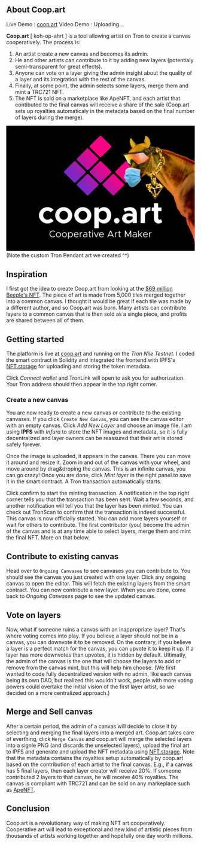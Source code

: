 ## About Coop.art

Live Demo : [coop.art](https://coop.art)
Video Demo : Uploading...

**Coop.art** [ koh-op-ahrt ] is a tool allowing artist on Tron to create a canvas cooperatively. The process is:

1. An artist create a new canvas and becomes its admin.
2. He and other artists can contribute to it by adding new layers (potentialy semi-transparent for great effects).
3. Anyone can vote on a layer giving the admin insight about the quality of a layer and its integration with the rest of the canvas.
4. Finally, at some point, the admin selects some layers, merge them and mint a TRC721 NFT.
5. The NFT is sold on a marketplace like ApeNFT, and each artist that contibuted to the final canvas will receive a share of the sale (Coop.art sets up royalties automaticaly in the metadata based on the final number of layers during the merge).

![](./src/frontend/public/ogimage.png)
(Note the custom Tron Pendant art we created ^^)

## Inspiration

I first got the idea to create Coop.art from looking at the [$69 million Beeple's NFT](https://www.theverge.com/2021/3/11/22325054/beeple-christies-nft-sale-cost-everydays-69-million). The piece of art is made from 5,000 tiles merged together into a common canvas. I thought it would be great if each tile was made by a different author, and so Coop.art was born. Many artists can contribute layers to a common canvas that is then sold as a single piece, and profits are shared between all of them.

## Getting started

The platform is live at [coop.art](https://coop.art) and running on the _Tron Nile Testnet_. I coded the smart contract in Solidity and integrated the frontend with IPFS's [NFT.storage](https://nft.storage/) for uploading and storing the token metadata.

Click _Connect wallet_ and TronLink will open to ask you for authorization. Your Tron address should then appear in the top right corner.

### Create a new canvas

You are now ready to create a new canvas or contribute to the existing canvases. If you click `Create New Canvas`, you can see the canvas editor with an empty canvas. Click _Add New Layer_ and choose an image file. I am using **IPFS** with _Infura_ to store the NFT images and metadata, so it is fully decentralized and layer owners can be reassured that their art is stored safely forever.

Once the image is uploaded, it appears in the canvas. There you can move it around and resize it. Zoom in and out of the canvas with your wheel, and move around by drag&droping the canvas. This is an infinite canvas, you can go crazy! Once you are done, click _Mint layer_ in the right panel to save it in the smart contract. A Tron transaction automatically starts.

Click confirm to start the minting transaction. A notification in the top right corner tells you that the transaction has been sent. Wait a few seconds, and another notification will tell you that the layer has been minted. You can check out TronScan to confirm that the transaction is indeed successful. This canvas is now officially started. You can add more layers yourself or wait for others to contribute. The first contributor (you) become the admin of the canvas and is at any time able to select layers, merge them and mint the final NFT. More on that below.

## Contribute to existing canvas

Head over to `Ongoing Canvases` to see canvases you can contribute to. You should see the canvas you just created with one layer. Click any ongoing canvas to open the editor. This will fetch the existing layers from the smart contract. You can now contribute a new layer. When you are done, come back to _Ongoing Canvases_ page to see the updated canvas.

## Vote on layers

Now, what if someone ruins a canvas with an inappropriate layer? That's where voting comes into play. If you believe a layer should not be in a canvas, you can downvote it to be removed. On the contrary, if you believe a layer is a perfect match for the canvas, you can upvote it to keep it up. If a layer has more downvotes than upvotes, it is hidden by default. Ultimatly, the admin of the canvas is the one that will choose the layers to add or remove from the canvas mint, but this will help him choose. (We first wanted to code fully decentralized version with no admin, like each canvas being its own DAO, but realized this wouldn't work, people with more voting powers could overtake the initial vision of the first layer artist, so we decided on a more centralized approach.)

## Merge and Sell canvas

After a certain period, the admin of a canvas will decide to close it by selecting and merging the final layers into a merged art. Coop.art takes care of everthing, click `Merge Canvas` and coop.art will merge the selected layers into a signle PNG (and discards the unselected layers), upload the final art to IPFS and generate and upload the NFT metadata using [NFT.storage](https://nft.storage/). Note that the metadata contains the royalties setup automatically by coop.art based on the contribution of each artist to the final canvas. E.g., if a canvas has 5 final layers, then each layer creator will receive 20%. If someone contributed 2 layers to that canvas, he will receive 40% royalties. The canvas is compliant with TRC721 and can be sold on any markeplace such as [ApeNFT](https://apenft.io/).

## Conclusion

Coop.art is a revolutionary way of making NFT art cooperatively. Cooperative art will lead to exceptional and new kind of artistic pieces from thousands of artists working together and hopefully one day worth millions.
